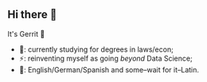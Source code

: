 ## Hi there 👋
It's Gerrit 🐘

- 📖: currently studying for degrees in laws/econ;
- ⚡: reinventing myself as going _beyond_ Data Science;
- 💬: English/German/Spanish and some–wait for it–Latin.
<!--
**uberwach/uberwach** is a ✨ _special_ ✨ repository because its `README.md` (this file) appears on your GitHub profile.

Here are some ideas to get you started:

- 🔭 I’m currently working on ...
- 🌱 I’m currently learning ...
- 👯 I’m looking to collaborate on ...
- 🤔 I’m looking for help with ...
- 💬 Ask me about ...
- 📫 How to reach me: ...
- 😄 Pronouns: ...
- ⚡ Fun fact: ...
-->
